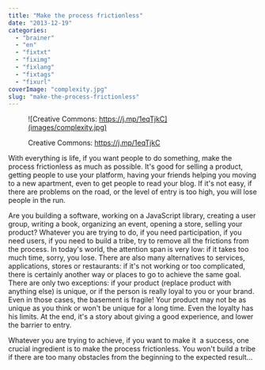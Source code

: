 ```yaml
---
title: "Make the process frictionless"
date: "2013-12-19"
categories: 
  - "brainer"
  - "en"
  - "fixtxt"
  - "fiximg"
  - "fixlang"
  - "fixtags"
  - "fixurl"
coverImage: "complexity.jpg"
slug: "make-the-process-frictionless"
---
```


<figure>

![Creative Commons: https://j.mp/1eqTjkC](images/complexity.jpg)

<figcaption>

Creative Commons: https://j.mp/1eqTjkC

</figcaption>

</figure>

With everything is life, if you want people to do something, make the process frictionless as much as possible. It's good for selling a product, getting people to use your platform, having your friends helping you moving to a new apartment, even to get people to read your blog. If it's not easy, if there are problems on the road, or the level of entry is too high, you will lose people in the run.

Are you building a software, working on a JavaScript library, creating a user group, writing a book, organizing an event, opening a store, selling your product? Whatever you are trying to do, if you need participation, if you need users, if you need to build a tribe, try to remove all the frictions from the process. In today's world, the attention span is very low: if it takes too much time, sorry, you lose. There are also many alternatives to services, applications, stores or restaurants: if it's not working or too complicated, there is certainly another way or places to go to achieve the same goal. There are only two exceptions: if your product (replace product with anything else) is unique, or if the person is really loyal to you or your brand. Even in those cases, the basement is fragile! Your product may not be as unique as you think or won't be unique for a long time. Even the loyalty has his limits. At the end, it's a story about giving a good experience, and lower the barrier to entry.

Whatever you are trying to achieve, if you want to make it  a success, one crucial ingredient is to make the process frictionless. You won't build a tribe if there are too many obstacles from the beginning to the expected result...
